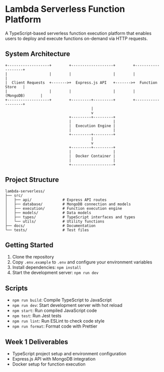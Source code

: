 # Lambda Serverless Function Platform

A TypeScript-based serverless function execution platform that enables users to deploy and execute functions on-demand via HTTP requests.

## System Architecture

```
+-------------------+        +-------------------+        +-------------------+
|                   |        |                   |        |                   |
|  Client Requests  +------->+  Express.js API   +------->+  Function Store   |
|                   |        |                   |        |   (MongoDB)       |
+-------------------+        +---------+---------+        +-------------------+
                                       |
                                       v
                             +---------+---------+
                             |                   |
                             |  Execution Engine |
                             |                   |
                             +---------+---------+
                                       |
                                       v
                             +---------+---------+
                             |                   |
                             |  Docker Container |
                             |                   |
                             +-------------------+
```

## Project Structure

```
lambda-serverless/
├── src/
│   ├── api/              # Express API routes
│   ├── database/         # MongoDB connection and models
│   ├── execution/        # Function execution engine
│   ├── models/           # Data models
│   ├── types/            # TypeScript interfaces and types
│   └── utils/            # Utility functions
├── docs/                 # Documentation
└── tests/                # Test files
```

## Getting Started

1. Clone the repository
2. Copy `.env.example` to `.env` and configure your environment variables
3. Install dependencies: `npm install`
4. Start the development server: `npm run dev`

## Scripts

- `npm run build`: Compile TypeScript to JavaScript
- `npm run dev`: Start development server with hot reload
- `npm start`: Run compiled JavaScript code
- `npm test`: Run Jest tests
- `npm run lint`: Run ESLint to check code style
- `npm run format`: Format code with Prettier

## Week 1 Deliverables

- TypeScript project setup and environment configuration
- Express.js API with MongoDB integration
- Docker setup for function execution
